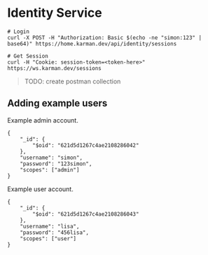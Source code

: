 # Identity Service

```
# Login
curl -X POST -H "Authorization: Basic $(echo -ne "simon:123" | base64)" https://home.karman.dev/api/identity/sessions

# Get Session
curl -H "Cookie: session-token=<token-here>" https://ws.karman.dev/sessions
```

> TODO: create postman collection

## Adding example users
Example admin account.
```json5
{
    "_id": {
        "$oid": "621d5d1267c4ae2108286042"
    },
    "username": "simon",
    "password": "123simon",
    "scopes": ["admin"]
}
```

Example user account.
```json5
{
    "_id": {
        "$oid": "621d5d1267c4ae2108286043"
    },
    "username": "lisa",
    "password": "456lisa",
    "scopes": ["user"]
}
```
